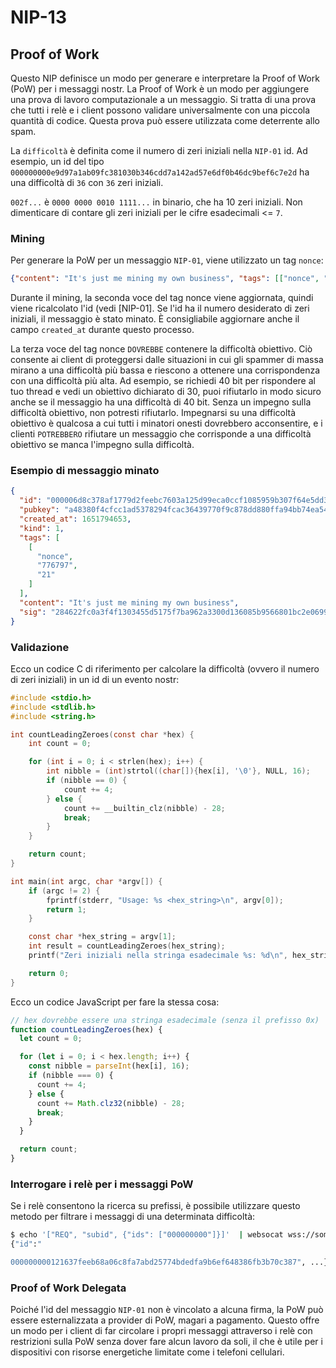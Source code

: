 # NIP-13

## Proof of Work

Questo NIP definisce un modo per generare e interpretare la Proof of Work (PoW) per i messaggi nostr. La Proof of Work è un modo per aggiungere una prova di lavoro computazionale a un messaggio. Si tratta di una prova che tutti i relè e i client possono validare universalmente con una piccola quantità di codice. Questa prova può essere utilizzata come deterrente allo spam.

La `difficoltà` è definita come il numero di zeri iniziali nella `NIP-01` id. Ad esempio, un id del tipo `000000000e9d97a1ab09fc381030b346cdd7a142ad57e6df0b46dc9bef6c7e2d` ha una difficoltà di `36` con `36` zeri iniziali.

`002f...` è `0000 0000 0010 1111...` in binario, che ha 10 zeri iniziali. Non dimenticare di contare gli zeri iniziali per le cifre esadecimali <= `7`.

### Mining

Per generare la PoW per un messaggio `NIP-01`, viene utilizzato un tag `nonce`:

```json
{"content": "It's just me mining my own business", "tags": [["nonce", "1", "21"]]}
```

Durante il mining, la seconda voce del tag nonce viene aggiornata, quindi viene ricalcolato l'id (vedi [NIP-01]. Se l'id ha il numero desiderato di zeri iniziali, il messaggio è stato minato. È consigliabile aggiornare anche il campo `created_at` durante questo processo.

La terza voce del tag nonce `DOVREBBE` contenere la difficoltà obiettivo. Ciò consente ai client di proteggersi dalle situazioni in cui gli spammer di massa mirano a una difficoltà più bassa e riescono a ottenere una corrispondenza con una difficoltà più alta. Ad esempio, se richiedi 40 bit per rispondere al tuo thread e vedi un obiettivo dichiarato di 30, puoi rifiutarlo in modo sicuro anche se il messaggio ha una difficoltà di 40 bit. Senza un impegno sulla difficoltà obiettivo, non potresti rifiutarlo. Impegnarsi su una difficoltà obiettivo è qualcosa a cui tutti i minatori onesti dovrebbero acconsentire, e i clienti `POTREBBERO` rifiutare un messaggio che corrisponde a una difficoltà obiettivo se manca l'impegno sulla difficoltà.

### Esempio di messaggio minato

```json
{
  "id": "000006d8c378af1779d2feebc7603a125d99eca0ccf1085959b307f64e5dd358",
  "pubkey": "a48380f4cfcc1ad5378294fcac36439770f9c878dd880ffa94bb74ea54a6f243",
  "created_at": 1651794653,
  "kind": 1,
  "tags": [
    [
      "nonce",
      "776797",
      "21"
    ]
  ],
  "content": "It's just me mining my own business",
  "sig": "284622fc0a3f4f1303455d5175f7ba962a3300d136085b9566801bc2e0699de0c7e31e44c81fb40ad9049173742e904713c3594a1da0fc5d2382a25c11aba977"
}
```

### Validazione

Ecco un codice C di riferimento per calcolare la difficoltà (ovvero il numero di zeri iniziali) in un id di un evento nostr:

```c
#include <stdio.h>
#include <stdlib.h>
#include <string.h>

int countLeadingZeroes(const char *hex) {
    int count = 0;

    for (int i = 0; i < strlen(hex); i++) {
        int nibble = (int)strtol((char[]){hex[i], '\0'}, NULL, 16);
        if (nibble == 0) {
            count += 4;
        } else {
            count += __builtin_clz(nibble) - 28;
            break;
        }
    }

    return count;
}

int main(int argc, char *argv[]) {
    if (argc != 2) {
        fprintf(stderr, "Usage: %s <hex_string>\n", argv[0]);
        return 1;
    }

    const char *hex_string = argv[1];
    int result = countLeadingZeroes(hex_string);
    printf("Zeri iniziali nella stringa esadecimale %s: %d\n", hex_string, result);

    return 0;
}
```

Ecco un codice JavaScript per fare la stessa cosa:

```javascript
// hex dovrebbe essere una stringa esadecimale (senza il prefisso 0x)
function countLeadingZeroes(hex) {
  let count = 0;

  for (let i = 0; i < hex.length; i++) {
    const nibble = parseInt(hex[i], 16);
    if (nibble === 0) {
      count += 4;
    } else {
      count += Math.clz32(nibble) - 28;
      break;
    }
  }

  return count;
}
```

### Interrogare i relè per i messaggi PoW

Se i relè consentono la ricerca su prefissi, è possibile utilizzare questo metodo per filtrare i messaggi di una determinata difficoltà:

```sh
$ echo '["REQ", "subid", {"ids": ["000000000"]}]'  | websocat wss://some-relay.com | jq -c '.[2]'
{"id":"

000000000121637feeb68a06c8fa7abd25774bdedfa9b6ef648386fb3b70c387", ...}
```

### Proof of Work Delegata

Poiché l'id del messaggio `NIP-01` non è vincolato a alcuna firma, la PoW può essere esternalizzata a provider di PoW, magari a pagamento. Questo offre un modo per i client di far circolare i propri messaggi attraverso i relè con restrizioni sulla PoW senza dover fare alcun lavoro da soli, il che è utile per i dispositivi con risorse energetiche limitate come i telefoni cellulari.